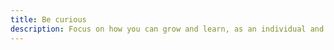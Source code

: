 ```yaml
---
title: Be curious
description: Focus on how you can grow and learn, as an individual and as a member of the team.
---
```

